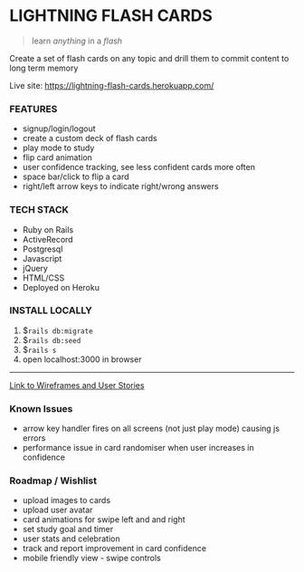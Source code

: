 # LIGHTNING FLASH CARDS
>learn *anything* in a *flash*

Create a set of flash cards
on any topic
and drill them to commit content to
long term memory

Live site: https://lightning-flash-cards.herokuapp.com/

### FEATURES
- signup/login/logout
- create a custom deck of flash cards
- play mode to study
- flip card animation
- user confidence tracking, see less confident cards more often
- space bar/click to flip a card
- right/left arrow keys to indicate right/wrong answers

### TECH STACK
- Ruby on Rails
- ActiveRecord
- Postgresql
- Javascript
- jQuery
- HTML/CSS
- Deployed on Heroku

### INSTALL LOCALLY
1. $`rails db:migrate`
1. $`rails db:seed`
1. $`rails s`
1. open localhost:3000 in browser

---

[Link to Wireframes and User Stories](https://www.canva.com/design/DAFKgQackcU/oVsD_ee5a9D00DIHx9BTew/edit?utm_content=DAFKgQackcU&utm_campaign=designshare&utm_medium=link2&utm_source=sharebutton)

### Known Issues
- arrow key handler fires on all screens (not just play mode) causing js errors
- performance issue in card randomiser when user increases in confidence  

### Roadmap / Wishlist
- upload images to cards
- upload user avatar
- card animations for swipe left and and right
- set study goal and timer
- user stats and celebration 
- track and report improvement in card confidence 
- mobile friendly view - swipe controls